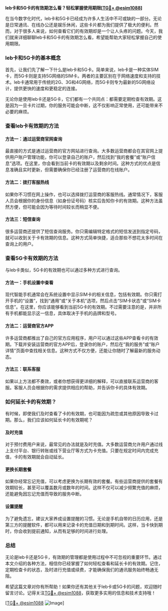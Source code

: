 **leb卡和5G卡的有效期怎么看？轻松掌握使用期限[[TG💪+ @esim1088](https://t.me/s/esim1088)]**

在当今数字化时代，leb卡和5G卡已经成为许多人生活中不可或缺的一部分。无论是日常通讯、在线办公还是娱乐休闲，这些卡片都为我们提供了极大的便利。然而，对于很多人来说，如何查看它们的有效期却是一个让人头疼的问题。今天，我们就来详细聊聊leb卡和5G卡的有效期怎么看，希望能帮助大家轻松掌握自己的使用期限。

### leb卡和5G卡的基本概念

首先，让我们先了解一下什么是leb卡和5G卡。简单来说，leb卡是一种实体SIM卡，而5G卡则是支持5G网络的SIM卡。两者的主要区别在于网络速度和支持的技术。leb卡通常用于传统的2G、3G和4G网络，而5G卡则专为最新的5G网络设计，提供更快的速度和更稳定的连接。

无论你是使用leb卡还是5G卡，它们都有一个共同点：都需要定期检查有效期。这是因为一旦卡片过期，你的服务可能会中断，这不仅影响正常使用，还可能带来不必要的麻烦。

### 查看leb卡有效期的方法

#### 方法一：通过运营商官网查询

最直接的方式是通过运营商的官方网站进行查询。大多数运营商都会在其官网上提供用户账户管理功能，你可以登录自己的账户，然后找到“我的套餐”或“账户信息”选项。在这里，你会看到当前卡的有效期以及剩余时间。这种方式的优点是信息准确且实时更新，但需要确保你已经注册了运营商的在线账户。

#### 方法二：拨打客服热线

如果你不习惯在网上操作，也可以选择拨打运营商的客服热线。通常情况下，客服人员会根据你的身份信息（如身份证号码）核实后告知你卡的有效期。这种方法虽然方便，但可能会因为等待时间较长而稍显不便。

#### 方法三：短信查询

很多运营商还提供了短信查询服务。你只需编辑特定格式的短信发送到指定号码，就可以收到关于卡有效期的信息。这种方式简单快捷，适合那些不想花太多时间在查询上的用户。

### 查看5G卡有效期的方法

与leb卡类似，5G卡的有效期也可以通过多种方式进行查询。

#### 方法一：手机设置中查看

现代智能手机通常会在系统设置中显示SIM卡的相关信息，包括有效期。你只需打开手机的“设置”，找到“通用”或“关于本机”选项，然后点击“SIM卡状态”或“SIM卡信息”。在这里，你应该能够看到当前5G卡的有效期。不过需要注意的是，并非所有手机都能显示这一信息，具体取决于手机的品牌和型号。

#### 方法二：运营商官方APP

许多运营商都推出了自己的官方应用程序，用户可以通过这些APP查看卡的有效期。下载并安装运营商的官方APP后，登录你的账户，然后在“我的服务”或“账户详情”页面中查找相关信息。这种方式不仅方便，还能让你随时了解最新的服务动态。

#### 方法三：联系客服

如果以上方法都不奏效，或者你想获得更详细的解释，可以直接联系运营商的客服。客服人员会根据你的需求提供相应的帮助，并告诉你卡的具体有效期。

### 如何延长卡的有效期？

有时候，即使我们及时查看了卡的有效期，也可能因为疏忽或其他原因导致卡过期。那么，我们应该如何延长卡的有效期呢？

#### 及时充值

对于预付费用户来说，最常见的办法就是及时充值。大多数运营商允许用户通过线上支付平台、银行转账或线下营业厅等方式为卡充值。只要在规定时间内完成充值，卡的有效期就会自动延长。

#### 更换长期套餐

如果你经常忘记充值，可以考虑更换为长期有效的套餐。有些运营商提供的套餐有效期较长，甚至可以覆盖数月或数年的时间。这样不仅可以减少频繁充值的麻烦，还能避免因忘记充值而导致的服务中断。

#### 设置提醒

为了避免遗忘，建议大家养成设置提醒的习惯。无论是手机自带的日历应用，还是第三方的提醒软件，都可以用来记录卡的充值日期和到期时间。这样，当卡快到期时，你会收到提前通知，从而有足够的时间进行处理。

### 总结

无论是leb卡还是5G卡，有效期的管理都是使用过程中不可忽视的重要环节。通过本文介绍的各种方法，相信你已经掌握了如何轻松查看和延长卡的有效期。记住，定期检查卡的状态，及时进行充值或续费，才能确保我们的通讯服务始终畅通无阻。

希望这篇文章对你有所帮助！如果你还有其他关于leb卡或5G卡的问题，欢迎随时留言讨论。记得关注[TG💪+ @esim1088](https://t.me/s/esim1088)，获取更多实用的信息和技术支持哦！

[[TG💪+ @esim1088](https://t.me/s/esim1088) ![Image](https://i.postimg.cc/4NQfJmqS/Snipaste-2025-05-13-00-14-12.png)]
